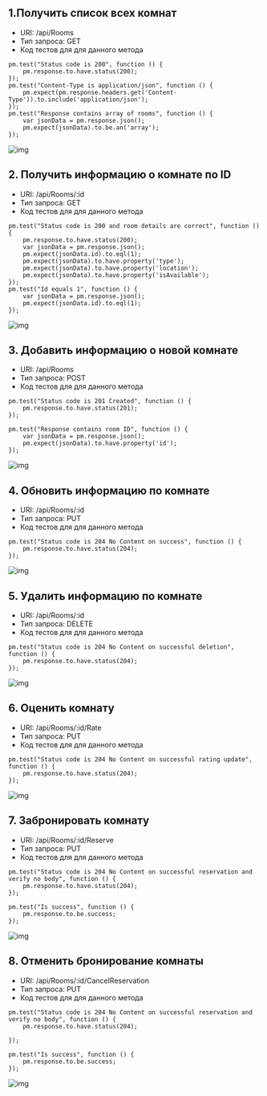 ## 1.Получить список всех комнат 

* URI: /api/Rooms
* Тип запроса: GET 
* Код тестов для для данного метода 

```
pm.test("Status code is 200", function () {
    pm.response.to.have.status(200);
});
pm.test("Content-Type is application/json", function () {
    pm.expect(pm.response.headers.get('Content-Type')).to.include('application/json');
});
pm.test("Response contains array of rooms", function () {
    var jsonData = pm.response.json();
    pm.expect(jsonData).to.be.an('array');
});
```
![img](https://github.com/kristyarudnik/Lab/blob/LabWork4/Lab%20Work%20№4/docs/images/Получить%20список%20всех%20комнат.jpg)


## 2. Получить информацию о комнате по ID

* URI: /api/Rooms/:id
* Тип запроса: GET 
* Код тестов для для данного метода 
```
pm.test("Status code is 200 and room details are correct", function () {
    pm.response.to.have.status(200);
    var jsonData = pm.response.json();
    pm.expect(jsonData.id).to.eql(1); 
    pm.expect(jsonData).to.have.property('type');
    pm.expect(jsonData).to.have.property('location');
    pm.expect(jsonData).to.have.property('isAvailable');
});
pm.test("Id equals 1", function () {
    var jsonData = pm.response.json();
    pm.expect(jsonData.id).to.eql(1); 
});
```

![img](https://github.com/kristyarudnik/Lab/blob/LabWork4/Lab%20Work%20№4/docs/images/Получить%20информацию%20о%20комнате%20по%20ID.jpg)


## 3. Добавить информацию о новой комнате

* URI: /api/Rooms
* Тип запроса: POST
* Код тестов для для данного метода
```
pm.test("Status code is 201 Created", function () {
    pm.response.to.have.status(201);
});

pm.test("Response contains room ID", function () {
    var jsonData = pm.response.json();
    pm.expect(jsonData).to.have.property('id');
});
```

![img](https://github.com/kristyarudnik/Lab/blob/LabWork4/Lab%20Work%20№4/docs/images/Добавить%20информацию%20о%20новой%20комнате.jpg)


## 4. Обновить информацию по комнате

* URI: /api/Rooms/:id
* Тип запроса: PUT
* Код тестов для для данного метода
```
pm.test("Status code is 204 No Content on success", function () {
    pm.response.to.have.status(204);
});
```

![img](https://github.com/kristyarudnik/Lab/blob/LabWork4/Lab%20Work%20№4/docs/images/Обновить%20информацию%20по%20комнате.jpg)



## 5. Удалить информацию по комнате

* URI: /api/Rooms/:id
* Тип запроса: DELETE
* Код тестов для для данного метода
```
pm.test("Status code is 204 No Content on successful deletion", function () {
    pm.response.to.have.status(204);
});
```

![img](https://github.com/kristyarudnik/Lab/blob/LabWork4/Lab%20Work%20№4/docs/images/Удалить%20информацию%20по%20комнате.jpg)

## 6. Оценить комнату

* URI: /api/Rooms/:id/Rate
* Тип запроса: PUT
* Код тестов для для данного метода
```
pm.test("Status code is 204 No Content on successful rating update", function () {
    pm.response.to.have.status(204);
});
```

![img](https://github.com/kristyarudnik/Lab/blob/LabWork4/Lab%20Work%20№4/docs/images/Оценить%20комнату.jpg)


## 7. Забронировать комнату

* URI: /api/Rooms/:id/Reserve
* Тип запроса: PUT
* Код тестов для для данного метода
```
pm.test("Status code is 204 No Content on successful reservation and verify no body", function () {
    pm.response.to.have.status(204);
});

pm.test("Is success", function () {
    pm.response.to.be.success;
});
```

![img](https://github.com/kristyarudnik/Lab/blob/LabWork4/Lab%20Work%20№4/docs/images/Забронировать%20комнату.jpg)


## 8. Отменить бронирование комнаты

* URI: /api/Rooms/:id/CancelReservation
* Тип запроса: PUT
* Код тестов для для данного метода

```
pm.test("Status code is 204 No Content on successful reservation and verify no body", function () {
    pm.response.to.have.status(204);

});

pm.test("Is success", function () {
    pm.response.to.be.success;
});
```

![img](https://github.com/kristyarudnik/Lab/blob/LabWork4/Lab%20Work%20№4/docs/images/Отменить%20бронирование%20комнаты.jpg)

